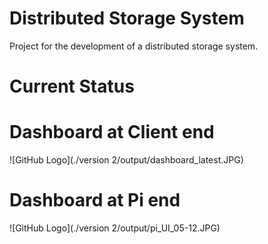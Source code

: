 # Distributed Storage System

Project for the development of a distributed storage system.

# Current Status 

# Dashboard at Client end
<!--![GitHub Logo](/output/client_UI_05.12.JPG)-->
![GitHub Logo](./version 2/output/dashboard_latest.JPG)

# Dashboard at Pi end
<!--![GitHub Logo](/output/pi_UI_05.12.JPG)-->
![GitHub Logo](./version 2/output/pi_UI_05-12.JPG)
